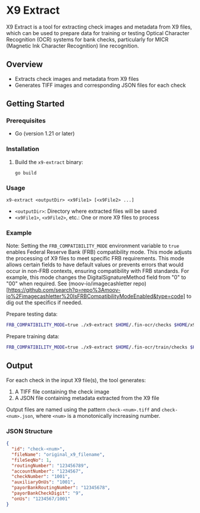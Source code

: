 # X9 Extract

X9 Extract is a tool for extracting check images and metadata from X9 files, which can be used to prepare data for training or testing Optical Character Recognition (OCR) systems for bank checks, particularly for MICR (Magnetic Ink Character Recognition) line recognition.

## Overview

- Extracts check images and metadata from X9 files
- Generates TIFF images and corresponding JSON files for each check

## Getting Started

### Prerequisites

- Go (version 1.21 or later)

### Installation

1. Build the `x9-extract` binary:

   ```
   go build
   ```

### Usage

```
x9-extract <outputDir> <x9File1> [<x9File2> ...]
```

- `<outputDir>`: Directory where extracted files will be saved
- `<x9File1>`, `<x9File2>`, etc.: One or more X9 files to process

### Example

Note: Setting the `FRB_COMPATIBILITY_MODE` environment variable to `true` enables Federal Reserve Bank (FRB) compatibility mode. This mode adjusts the processing of X9 files to meet specific FRB requirements. This mode allows certain fields to have default values or prevents errors that would occur in non-FRB contexts, ensuring compatibility with FRB standards. For example, this mode changes the DigitalSignatureMethod field from "0" to "00" when required. See (moov-io/imagecashletter repo)[https://github.com/search?q=repo%3Amoov-io%2Fimagecashletter%20IsFRBCompatibilityModeEnabled&type=code] to dig out the specifics if needed.

Prepare testing data:

```bash
FRB_COMPATIBILITY_MODE=true ./x9-extract $HOME/.fin-ocr/checks $HOME/x9-files/test/*
```

Prepare training data:

```bash
FRB_COMPATIBILITY_MODE=true ./x9-extract $HOME/.fin-ocr/train/checks $HOME/x9-files/train/*
```

## Output

For each check in the input X9 file(s), the tool generates:

1. A TIFF file containing the check image
2. A JSON file containing metadata extracted from the X9 file

Output files are named using the pattern `check-<num>.tiff` and `check-<num>.json`, where `<num>` is a monotonically increasing number.

### JSON Structure

```json
{
  "id": "check-<num>",
  "fileName": "original_x9_filename",
  "fileSeqNo": 1,
  "routingNumber": "123456789",
  "accountNumber": "1234567",
  "checkNumber": "1001",
  "auxiliaryOnUs": "1001",
  "payorBankRoutingNumber": "12345678",
  "payorBankCheckDigit": "9",
  "onUs": "1234567/1001"
}
```